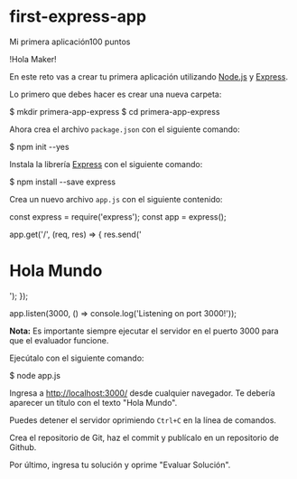 # first-express-app

Mi primera aplicación100 puntos

!Hola Maker!

En este reto vas a crear tu primera aplicación utilizando [Node.js](https://nodejs.org/) y [Express](https://expressjs.com/).

Lo primero que debes hacer es crear una nueva carpeta:

$ mkdir primera-app-express
$ cd primera-app-express

Ahora crea el archivo `package.json` con el siguiente comando:

$ npm init --yes

Instala la librería [Express](https://expressjs.com/) con el siguiente comando:

$ npm install --save express

Crea un nuevo archivo `app.js` con el siguiente contenido:

const express = require('express');
const app = express();

app.get('/', (req, res) => {
  res.send('<h1>Hola Mundo</h1>');
});

app.listen(3000, () => console.log('Listening on port 3000!'));

**Nota:** Es importante siempre ejecutar el servidor en el puerto 3000 para que el evaluador funcione.

Ejecútalo con el siguiente comando:

$ node app.js

Ingresa a <http://localhost:3000/> desde cualquier navegador. Te debería aparecer un título con el texto "Hola Mundo".

Puedes detener el servidor oprimiendo `Ctrl+C` en la línea de comandos.

Crea el repositorio de Git, haz el commit y publícalo en un repositorio de Github.

Por último, ingresa tu solución y oprime "Evaluar Solución".
